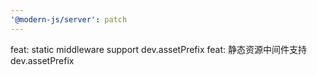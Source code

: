 ```yaml
---
'@modern-js/server': patch
---
```


feat: static middleware support dev.assetPrefix
feat: 静态资源中间件支持 dev.assetPrefix
